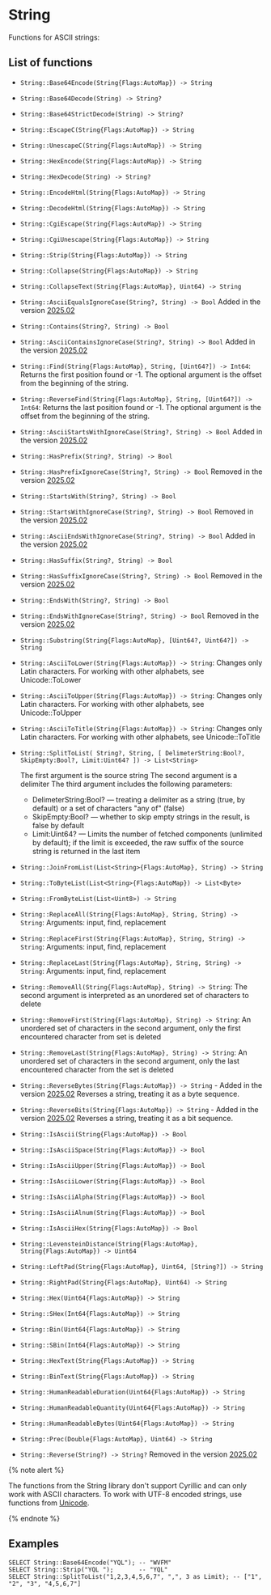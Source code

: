 # String

Functions for ASCII strings:

## List of functions

* `String::Base64Encode(String{Flags:AutoMap}) -> String`

* `String::Base64Decode(String) -> String?`

* `String::Base64StrictDecode(String) -> String?`

* `String::EscapeC(String{Flags:AutoMap}) -> String`

* `String::UnescapeC(String{Flags:AutoMap}) -> String`

* `String::HexEncode(String{Flags:AutoMap}) -> String`

* `String::HexDecode(String) -> String?`

* `String::EncodeHtml(String{Flags:AutoMap}) -> String`

* `String::DecodeHtml(String{Flags:AutoMap}) -> String`

* `String::CgiEscape(String{Flags:AutoMap}) -> String`

* `String::CgiUnescape(String{Flags:AutoMap}) -> String`

* `String::Strip(String{Flags:AutoMap}) -> String`

* `String::Collapse(String{Flags:AutoMap}) -> String`

* `String::CollapseText(String{Flags:AutoMap}, Uint64) -> String`

* `String::AsciiEqualsIgnoreCase(String?, String) -> Bool` Added in the version [2025.02](../../changelog/2025.02.md#string-module)

* `String::Contains(String?, String) -> Bool`

* `String::AsciiContainsIgnoreCase(String?, String) -> Bool` Added in the version [2025.02](../../changelog/2025.02.md#string-module)

* `String::Find(String{Flags:AutoMap}, String, [Uint64?]) -> Int64`: Returns the first position found or -1. The optional argument is the offset from the beginning of the string.

* `String::ReverseFind(String{Flags:AutoMap}, String, [Uint64?]) -> Int64`: Returns the last position found or -1. The optional argument is the offset from the beginning of the string.

* `String::AsciiStartsWithIgnoreCase(String?, String) -> Bool` Added in the version [2025.02](../../changelog/2025.02.md#string-module)

* `String::HasPrefix(String?, String) -> Bool`

* `String::HasPrefixIgnoreCase(String?, String) -> Bool` Removed in the version [2025.02](../../changelog/2025.02.md#string-module)

* `String::StartsWith(String?, String) -> Bool`

* `String::StartsWithIgnoreCase(String?, String) -> Bool` Removed in the version [2025.02](../../changelog/2025.02.md#string-module)

* `String::AsciiEndsWithIgnoreCase(String?, String) -> Bool` Added in the version [2025.02](../../changelog/2025.02.md#string-module)

* `String::HasSuffix(String?, String) -> Bool`

* `String::HasSuffixIgnoreCase(String?, String) -> Bool` Removed in the version [2025.02](../../changelog/2025.02.md#string-module)

* `String::EndsWith(String?, String) -> Bool`

* `String::EndsWithIgnoreCase(String?, String) -> Bool` Removed in the version [2025.02](../../changelog/2025.02.md#string-module)

* `String::Substring(String{Flags:AutoMap}, [Uint64?, Uint64?]) -> String`

* `String::AsciiToLower(String{Flags:AutoMap}) -> String`: Changes only Latin characters. For working with other alphabets, see Unicode::ToLower

* `String::AsciiToUpper(String{Flags:AutoMap}) -> String`: Changes only Latin characters. For working with other alphabets, see Unicode::ToUpper

* `String::AsciiToTitle(String{Flags:AutoMap}) -> String`: Changes only Latin characters. For working with other alphabets, see Unicode::ToTitle

* `String::SplitToList( String?, String, [ DelimeterString:Bool?, SkipEmpty:Bool?, Limit:Uint64? ]) -> List<String>`

  The first argument is the source string
  The second argument is a delimiter
  The third argument includes the following parameters:

  - DelimeterString:Bool? — treating a delimiter as a string (true, by default) or a set of characters "any of" (false)
  - SkipEmpty:Bool? — whether to skip empty strings in the result, is false by default
  - Limit:Uint64? — Limits the number of fetched components (unlimited by default); if the limit is exceeded, the raw suffix of the source string is returned in the last item

* `String::JoinFromList(List<String>{Flags:AutoMap}, String) -> String`

* `String::ToByteList(List<String>{Flags:AutoMap}) -> List<Byte>`

* `String::FromByteList(List<Uint8>) -> String`

* `String::ReplaceAll(String{Flags:AutoMap}, String, String) -> String`: Arguments: input, find, replacement

* `String::ReplaceFirst(String{Flags:AutoMap}, String, String) -> String`: Arguments: input, find, replacement

* `String::ReplaceLast(String{Flags:AutoMap}, String, String) -> String`: Arguments: input, find, replacement

* `String::RemoveAll(String{Flags:AutoMap}, String) -> String`: The second argument is interpreted as an unordered set of characters to delete

* `String::RemoveFirst(String{Flags:AutoMap}, String) -> String`: An unordered set of characters in the second argument, only the first encountered character from set is deleted

* `String::RemoveLast(String{Flags:AutoMap}, String) -> String`: An unordered set of characters in the second argument, only the last encountered character from the set is deleted

* `String::ReverseBytes(String{Flags:AutoMap}) -> String` - Added in the version [2025.02](../../changelog/2025.02.md#string-module)
  Reverses a string, treating it as a byte sequence.

* `String::ReverseBits(String{Flags:AutoMap}) -> String` - Added in the version [2025.02](../../changelog/2025.02.md#string-module)
  Reverses a string, treating it as a bit sequence.

* `String::IsAscii(String{Flags:AutoMap}) -> Bool`

* `String::IsAsciiSpace(String{Flags:AutoMap}) -> Bool`

* `String::IsAsciiUpper(String{Flags:AutoMap}) -> Bool`

* `String::IsAsciiLower(String{Flags:AutoMap}) -> Bool`

* `String::IsAsciiAlpha(String{Flags:AutoMap}) -> Bool`

* `String::IsAsciiAlnum(String{Flags:AutoMap}) -> Bool`

* `String::IsAsciiHex(String{Flags:AutoMap}) -> Bool`

* `String::LevensteinDistance(String{Flags:AutoMap}, String{Flags:AutoMap}) -> Uint64`

* `String::LeftPad(String{Flags:AutoMap}, Uint64, [String?]) -> String`

* `String::RightPad(String{Flags:AutoMap}, Uint64) -> String`

* `String::Hex(Uint64{Flags:AutoMap}) -> String`

* `String::SHex(Int64{Flags:AutoMap}) -> String`

* `String::Bin(Uint64{Flags:AutoMap}) -> String`

* `String::SBin(Int64{Flags:AutoMap}) -> String`

* `String::HexText(String{Flags:AutoMap}) -> String`

* `String::BinText(String{Flags:AutoMap}) -> String`

* `String::HumanReadableDuration(Uint64{Flags:AutoMap}) -> String`

* `String::HumanReadableQuantity(Uint64{Flags:AutoMap}) -> String`

* `String::HumanReadableBytes(Uint64{Flags:AutoMap}) -> String`

* `String::Prec(Double{Flags:AutoMap}, Uint64) -> String`

* `String::Reverse(String?) -> String?` Removed in the version [2025.02](../../changelog/2025.02.md#string-module)

{% note alert %}

The functions from the String library don't support Cyrillic and can only work with ASCII characters. To work with UTF-8 encoded strings, use functions from [Unicode](unicode.md).

{% endnote %}

## Examples

```yql
SELECT String::Base64Encode("YQL"); -- "WVFM"
SELECT String::Strip("YQL ");       -- "YQL"
SELECT String::SplitToList("1,2,3,4,5,6,7", ",", 3 as Limit); -- ["1", "2", "3", "4,5,6,7"]
```
